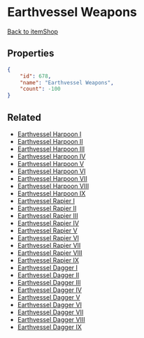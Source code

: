 # Earthvessel Weapons

<no description available>

[Back to itemShop](../item-shops.md)

## Properties

```json
{
    "id": 678,
    "name": "Earthvessel Weapons",
    "count": -100
}
```

## Related

- [Earthvessel Harpoon I](../items/19883-earthvessel-harpoon-i.md)
- [Earthvessel Harpoon II](../items/19884-earthvessel-harpoon-ii.md)
- [Earthvessel Harpoon III](../items/19885-earthvessel-harpoon-iii.md)
- [Earthvessel Harpoon IV](../items/19886-earthvessel-harpoon-iv.md)
- [Earthvessel Harpoon V](../items/19887-earthvessel-harpoon-v.md)
- [Earthvessel Harpoon VI](../items/19888-earthvessel-harpoon-vi.md)
- [Earthvessel Harpoon VII](../items/19889-earthvessel-harpoon-vii.md)
- [Earthvessel Harpoon VIII](../items/19890-earthvessel-harpoon-viii.md)
- [Earthvessel Harpoon IX](../items/19891-earthvessel-harpoon-ix.md)
- [Earthvessel Rapier I](../items/19892-earthvessel-rapier-i.md)
- [Earthvessel Rapier II](../items/19893-earthvessel-rapier-ii.md)
- [Earthvessel Rapier III](../items/19894-earthvessel-rapier-iii.md)
- [Earthvessel Rapier IV](../items/19895-earthvessel-rapier-iv.md)
- [Earthvessel Rapier V](../items/19896-earthvessel-rapier-v.md)
- [Earthvessel Rapier VI](../items/19897-earthvessel-rapier-vi.md)
- [Earthvessel Rapier VII](../items/19898-earthvessel-rapier-vii.md)
- [Earthvessel Rapier VIII](../items/19899-earthvessel-rapier-viii.md)
- [Earthvessel Rapier IX](../items/19900-earthvessel-rapier-ix.md)
- [Earthvessel Dagger I](../items/19901-earthvessel-dagger-i.md)
- [Earthvessel Dagger II](../items/19902-earthvessel-dagger-ii.md)
- [Earthvessel Dagger III](../items/19903-earthvessel-dagger-iii.md)
- [Earthvessel Dagger IV](../items/19904-earthvessel-dagger-iv.md)
- [Earthvessel Dagger V](../items/19905-earthvessel-dagger-v.md)
- [Earthvessel Dagger VI](../items/19906-earthvessel-dagger-vi.md)
- [Earthvessel Dagger VII](../items/19907-earthvessel-dagger-vii.md)
- [Earthvessel Dagger VIII](../items/19908-earthvessel-dagger-viii.md)
- [Earthvessel Dagger IX](../items/19909-earthvessel-dagger-ix.md)

